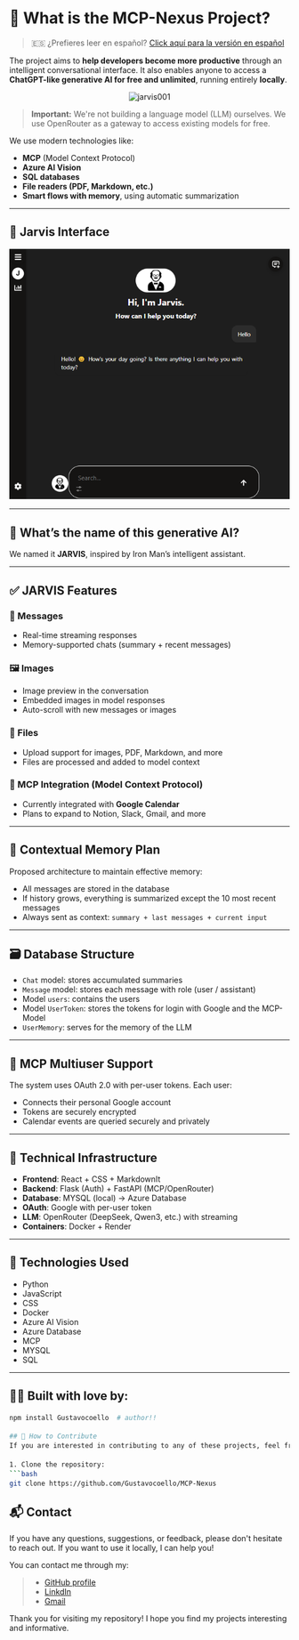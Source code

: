 # 🧠 What is the MCP-Nexus Project?

> 🇪🇸 ¿Prefieres leer en español? [Click aquí para la versión en español](./README.es.md)

The project aims to **help developers become more productive** through an intelligent conversational interface. It also enables anyone to access a **ChatGPT-like generative AI for free and unlimited**, running entirely **locally**.

<p align="center">
  <img src="./public/icons/theme/jarvis001.png" alt="jarvis001" width="200"/>
</p>


> **Important:** We're not building a language model (LLM) ourselves. We use OpenRouter as a gateway to access existing models for free.

We use modern technologies like:

- **MCP** (Model Context Protocol)
- **Azure AI Vision**
- **SQL databases**
- **File readers (PDF, Markdown, etc.)**
- **Smart flows with memory**, using automatic summarization

---

## 📸 Jarvis Interface

![interface](./frontend/public/icons/interface01.png)

---

## 🤖 What’s the name of this generative AI?

We named it **JARVIS**, inspired by Iron Man’s intelligent assistant.

---

## ✅ JARVIS Features

### 💬 Messages
- Real-time streaming responses
- Memory-supported chats (summary + recent messages)

### 🖼️ Images
- Image preview in the conversation
- Embedded images in model responses
- Auto-scroll with new messages or images

### 📎 Files
- Upload support for images, PDF, Markdown, and more
- Files are processed and added to model context

### 📅 MCP Integration (Model Context Protocol)
- Currently integrated with **Google Calendar**
- Plans to expand to Notion, Slack, Gmail, and more


---

## 🧠 Contextual Memory Plan

Proposed architecture to maintain effective memory:

- All messages are stored in the database
- If history grows, everything is summarized except the 10 most recent messages
- Always sent as context: `summary + last messages + current input`


---

## 🗃️ Database Structure

- `Chat` model: stores accumulated summaries
- `Message` model: stores each message with role (user / assistant)
- Model `users`: contains the users
- Model `UserToken`: stores the tokens for login with Google and the MCP- Model
- `UserMemory`: serves for the memory of the LLM

---

## 👥 MCP Multiuser Support

The system uses OAuth 2.0 with per-user tokens. Each user:

- Connects their personal Google account
- Tokens are securely encrypted
- Calendar events are queried securely and privately

---

## 🧩 Technical Infrastructure

- **Frontend**: React + CSS + MarkdownIt
- **Backend**: Flask (Auth) + FastAPI (MCP/OpenRouter)
- **Database**: MYSQL (local) → Azure Database
- **OAuth**: Google with per-user token
- **LLM**: OpenRouter (DeepSeek, Qwen3, etc.) with streaming
- **Containers**: Docker + Render

---


## 🧪 Technologies Used

- Python
- JavaScript
- CSS
- Docker
- Azure AI Vision
- Azure Database
- MCP
- MYSQL
- SQL

---

## 👨‍💻 Built with love by:

```bash
npm install Gustavocoello  # author!!

## 🤝 How to Contribute
If you are interested in contributing to any of these projects, feel free to fork the repository and submit pull requests. Contributions are always welcome and appreciated!

1. Clone the repository:
```bash
git clone https://github.com/Gustavocoello/MCP-Nexus
```


## 📬 Contact
If you have any questions, suggestions, or feedback, please don't hesitate to reach out. If you want to use it locally, I can help you!

You can contact me through my:
> - [GitHub profile](https://github.com/Gustavocoello) 
> - [LinkdIn](www.linkedin.com/in/gustavo-coello-01039b270)
> - [Gmail](coellog634@gmail.com)

Thank you for visiting my repository! I hope you find my projects interesting and informative.